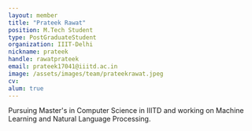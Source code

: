 ```yaml
---
layout: member
title: "Prateek Rawat"
position: M.Tech Student
type: PostGraduateStudent
organization: IIIT-Delhi
nickname: prateek
handle: rawatprateek
email: prateek17041@iiitd.ac.in
image: /assets/images/team/prateekrawat.jpeg
cv:
alum: true
---
```

Pursuing Master's in Computer Science in IIITD and working on Machine Learning and Natural Language Processing.
